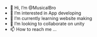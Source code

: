 - 👋 Hi, I’m @MusicalBro
- 👀 I’m interested in App developing
- 🌱 I’m currently learning website making
- 💞️ I’m looking to collaborate on unity
- 📫 How to reach me ...

<!---
MusicalBro/MusicalBro is a ✨ special ✨ repository because its `README.md` (this file) appears on your GitHub profile.
You can click the Preview link to take a look at your changes.
--->

